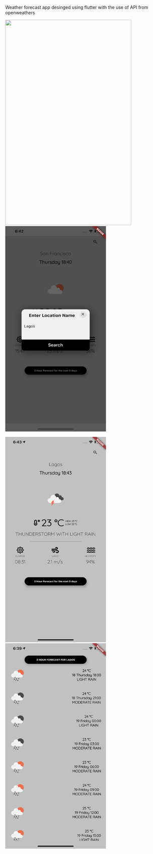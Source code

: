 Weather forecast app desinged using flutter with the use of API from openweathers

<img src="https://i.imgur.com/8SseJU6.png" height="650" width="400"/> <img src="fonts/Simulator Screen Shot - iPhone 11 Pro Max - 2020-06-18 at 18.42.56.png" height="650" width="320"/> <br>


<img src="fonts/Simulator Screen Shot - iPhone 11 Pro Max - 2020-06-18 at 18.43.22.png" height="650" width="320"/> <img src="fonts/Simulator Screen Shot - iPhone 11 Pro Max - 2020-06-18 at 18.39.46.png" height="650" width="320"/> <br>
